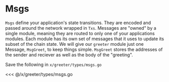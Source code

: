 # Msgs

`Msgs` define your application's state transitions. They are encoded and passed
around the network wrapped in `Txs`. Messages are "owned" by a single module,
meaning they are routed to only one of your applications modules. Each module
has its own set of messages that it uses to update its subset of the chain
state. We will give our `greeter` module just one Message, `MsgGreet`, to keep
things simple. `MsgGreet` stores the addresses of the sender and reciever as
well as the body of the "greeting".

Save the following in `x/greeter/types/msgs.go`

<<< @/x/greeter/types/msgs.go
